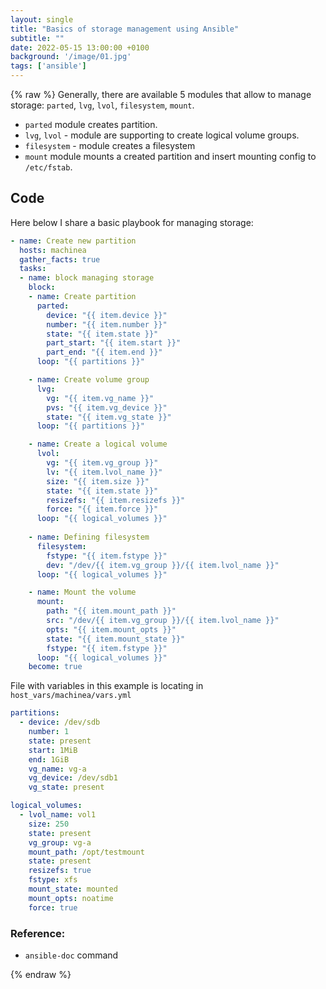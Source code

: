 ```yaml
---
layout: single
title: "Basics of storage management using Ansible"
subtitle: ""
date: 2022-05-15 13:00:00 +0100
background: '/image/01.jpg'
tags: ['ansible']
---
```


{% raw %}
Generally, there are available 5 modules that allow to manage storage: ``parted``, ``lvg``, ``lvol``, ``filesystem``, ``mount``. 

- ``parted`` module creates partition.
- ``lvg``, ``lvol`` - module are supporting to create logical volume groups.
- ``filesystem`` - module creates a filesystem
- ``mount`` module mounts a created partition and insert mounting config to ``/etc/fstab``. 

## Code

Here below I share a basic playbook for managing storage:


````yaml
- name: Create new partition
  hosts: machinea
  gather_facts: true
  tasks:
  - name: block managing storage
    block:
    - name: Create partition
      parted:
        device: "{{ item.device }}"
        number: "{{ item.number }}"
        state: "{{ item.state }}"
        part_start: "{{ item.start }}"
        part_end: "{{ item.end }}"
      loop: "{{ partitions }}"

    - name: Create volume group
      lvg:
        vg: "{{ item.vg_name }}"
        pvs: "{{ item.vg_device }}"
        state: "{{ item.vg_state }}"
      loop: "{{ partitions }}"

    - name: Create a logical volume
      lvol:
        vg: "{{ item.vg_group }}"
        lv: "{{ item.lvol_name }}"
        size: "{{ item.size }}"
        state: "{{ item.state }}"
        resizefs: "{{ item.resizefs }}"
        force: "{{ item.force }}"
      loop: "{{ logical_volumes }}"
      
    - name: Defining filesystem
      filesystem:
        fstype: "{{ item.fstype }}"
        dev: "/dev/{{ item.vg_group }}/{{ item.lvol_name }}"
      loop: "{{ logical_volumes }}"

    - name: Mount the volume
      mount:
        path: "{{ item.mount_path }}"
        src: "/dev/{{ item.vg_group }}/{{ item.lvol_name }}"
        opts: "{{ item.mount_opts }}"
        state: "{{ item.mount_state }}"
        fstype: "{{ item.fstype }}"
      loop: "{{ logical_volumes }}"
    become: true
````


File with variables in this example is locating in ``host_vars/machinea/vars.yml``

````yaml
partitions:
  - device: /dev/sdb
    number: 1
    state: present
    start: 1MiB
    end: 1GiB
    vg_name: vg-a
    vg_device: /dev/sdb1
    vg_state: present

logical_volumes:
  - lvol_name: vol1
    size: 250
    state: present
    vg_group: vg-a
    mount_path: /opt/testmount
    state: present
    resizefs: true
    fstype: xfs
    mount_state: mounted
    mount_opts: noatime
    force: true
````

### Reference:
- ``ansible-doc`` command

{% endraw %}